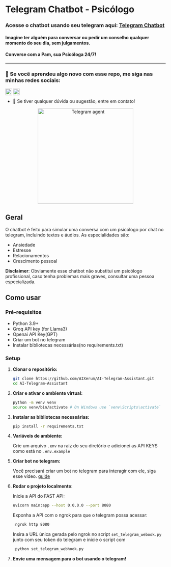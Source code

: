# Telegram Chatbot - Psicólogo

### Acesse o chatbot usando seu telegram aqui: [Telegram Chatbot](https://t.me/GregSchedulerAssistantBot)

#### Imagine ter alguém para conversar ou pedir um conselho qualquer momento do seu dia, sem julgamentos.
#### Converse com a Pam, sua Psicóloga 24/7!
----

### 🤝 Se você aprendeu algo novo com esse repo, me siga nas minhas redes sociais:

<a href="https://www.linkedin.com/in/edilsonsantosjr/"><img align="left" src="https://raw.githubusercontent.com/yushi1007/yushi1007/main/images/linkedin.svg" alt="Yu Shi | LinkedIn" width="21px"/></a>
<a href="https://www.instagram.com/edjr.ai?igsh=MWlmNm55dnRtbGoyeg%3D%3D&utm_source=qr"><img align="left" src="https://raw.githubusercontent.com/yushi1007/yushi1007/main/images/instagram.svg" alt="Yu Shi | Instagram" width="21px"/></a>
</br>
- 💬 Se tiver qualquer dúvida ou sugestão, entre em contato!
<p align="center">
  <img src="https://github.com/user-attachments/assets/4123a0a1-abd9-48ce-a2bc-85370c8e5c99" alt="Telegram agent" width="300">
</p>

## Geral
O chatbot é feito para simular uma conversa com um psicólogo por chat no telegram, incluindo textos e áudios. As especialidades são:
- Ansiedade
- Estresse
- Relacionamentos
- Crescimento pessoal

**Disclaimer**: Obviamente esse chatbot não substitui um psicólogo profissional, caso tenha problemas mais graves, consultar uma pessoa especializada.

## Como usar

### Pré-requisitos

- Python 3.9+
- Groq API key (for Llama3)
- Openai API Key(GPT)
- Criar um bot no telegram
- Instalar bibliotecas necessárias(no requirements.txt)

### Setup

1. **Clonar o repositório:**

   ```sh
   git clone https://github.com/AIXerum/AI-Telegram-Assistant.git
   cd AI-Telegram-Assistant
   ```

2. **Criar e ativar o ambiente virtual:**

   ```sh
   python -m venv venv
   source venv/bin/activate # On Windows use `venv\Scripts\activate`
   ```

3. **Instalar as bibliotecas necessárias:**

   ```sh
   pip install -r requirements.txt
   ```

4. **Variáveis de ambiente:**

   Crie um arquivo `.env` na raiz do seu diretório e adicionei as API KEYS como está no `.env.example`

5. **Criar bot no telegram:**

    Você precisará criar um bot no telegram para interagir com ele, siga esse vídeo. [guide](https://www.youtube.com/watch?v=ozQfKhdNjJU)

6. **Rodar o projeto localmente**:
   
    Inicie a API do FAST API:
     ```bash
     uvicorn main:app --host 0.0.0.0 --port 8080
     ```
  
    Exponha a API com o ngrok para que o telegram possa acessar:
    ```bash
     ngrok http 8080
     ```
    Insira a URL única gerada pelo ngrok no script `set_telegram_webook.py` junto com seu token do telegram e inicie o script com
    ```bash
     python set_telegram_webhook.py
     ```
7. **Envie uma mensagem para o bot usando o telegram!**
  

